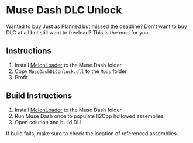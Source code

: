 # Muse Dash DLC Unlock

Wanted to buy Just as Planned but missed the deadline? Don't want to buy DLC at all but still want to freeload? This is the mod for you.

## Instructions

1. Install [MelonLoader](https://melonwiki.xyz/#/) to the Muse Dash folder
2. Copy `MuseDashDLCUnlock.dll` to the `Mods` folder
3. Profit

## Build Instructions

1. Install [MelonLoader](https://melonwiki.xyz/#/) to the Muse Dash folder
2. Run Muse Dash once to populate Il2Cpp hollowed assemblies
3. Open solution and build DLL

If build fails, make sure to check the location of referenced assemblies.

